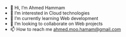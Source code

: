 - 👋 Hi, I’m Ahmed Hammam
- 👀 I’m interested in Cloud technologies
- 🌱 I’m currently learning Web development
- 💞️ I’m looking to collaborate on Web projects
- 📫 How to reach me ahmed.moo.hamam@gmail.com

<!---
a-hammam/a-hammam is a ✨ special ✨ repository because its `README.md` (this file) appears on your GitHub profile.
You can click the Preview link to take a look at your changes.
--->
